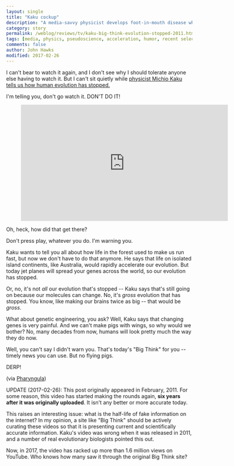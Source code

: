 ```yaml
---
layout: single
title: "Kaku cockup"
description: "A media-savvy physicist develops foot-in-mouth disease when talking about our evolution."
category: story
permalink: /weblog/reviews/tv/kaku-big-think-evolution-stopped-2011.html
tags: [media, physics, pseudoscience, acceleration, humor, recent selection]
comments: false
author: John Hawks
modified: 2017-02-26
---
```


I can't bear to watch it again, and I don't see why I should tolerate anyone else having to watch it. But I can't sit quietly while <a href="http://bigthink.com/ideas/26912">physicist Michio Kaku tells us how human evolution has stopped.</a>

I'm telling you, don't go watch it. DON'T DO IT!

<figure>
<iframe width="560" height="315" src="https://www.youtube.com/embed/UkuCtIko798" frameborder="0" allowfullscreen></iframe>
</figure>

Oh, heck, how did that get there?

Don't press play, whatever you do. I'm warning you.

Kaku wants to tell you all about how life in the forest used to make us run fast, but now we don't have to do that anymore. He says that life on isolated island continents, like Australia, would rapidly accelerate our evolution. But today jet planes will spread your genes across the world, so our evolution has stopped.

Or, no, it's not <i>all</i> our evolution that's stopped -- Kaku says that's still going on because our molecules can change. No, it's <i>gross</i> evolution that has stopped. You know, like making our brains twice as big -- that would be <i>gross</i>.

What about genetic engineering, you ask? Well, Kaku says that changing genes is very painful. And we can't make pigs with wings, so why would we bother? No, many decades from now, humans will look pretty much the way they do now.

Well, you can't say I didn't warn you. That's today's "Big Think" for you -- timely news you can use. But no flying pigs.

DERP!

(via <a href="http://scienceblogs.com/pharyngula/2011/02/why_do_physicists_think_they_a.php">Pharyngula</a>)

UPDATE (2017-02-26): This post originally appeared in February, 2011. For some reason, this video has started making the rounds again, <strong>six years after it was originally uploaded</strong>. It isn't any better or more accurate today.

This raises an interesting issue: what is the half-life of fake information on the internet? In my opinion, a site like "Big Think" should be actively curating these videos so that it is presenting current and scientifically accurate information. Kaku's video was wrong when it was released in 2011, and a number of real evolutionary biologists pointed this out.

Now, in 2017, the video has racked up more than 1.6 million views on YouTube. Who knows how many saw it through the original Big Think site?



